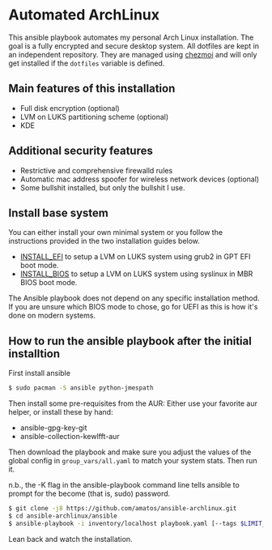 # Automated ArchLinux
This ansible playbook automates my personal Arch Linux installation.
The goal is a fully encrypted and secure desktop system.  All
dotfiles are kept in an independent repository. They are managed using
[chezmoi](https://www.chezmoi.io/) and
will only get installed if the `dotfiles` variable is defined.

## Main features of this installation
* Full disk encryption (optional)
* LVM on LUKS partitioning scheme (optional)
* KDE

## Additional security features
* Restrictive and comprehensive firewalld rules
* Automatic mac address spoofer for wireless network devices (optional)
* Some bullshit installed, but only the bullshit I use.

## Install base system
You can either install your own minimal system or you follow the instructions
provided in the two installation guides below.

* [INSTALL\_EFI](/doc/INSTALL_EFI.md)
to setup a LVM on LUKS system using grub2 in GPT EFI boot mode.
* [INSTALL\_BIOS](/doc/INSTALL_BIOS.md)
to setup a LVM on LUKS system using syslinux in MBR BIOS boot mode.

The Ansible playbook does not depend on any specific installation method.
If you are unsure which BIOS mode to chose, go for UEFI as this is how it's
done on modern systems.

## How to run the ansible playbook after the initial installtion
First install ansible

``` bash
$ sudo pacman -S ansible python-jmespath
```

Then install some pre-requisites from the AUR:
Either use your favorite aur helper, or install these by hand:
* ansible-gpg-key-git
* ansible-collection-kewlfft-aur

Then download the playbook and make sure you adjust the values of the global
config in `group_vars/all.yaml` to match your system stats. Then run it.

n.b., the -K flag in the ansible-playbook command line tells ansible to prompt
for the become (that is, sudo) password.

``` bash
$ git clone -j8 https://github.com/amatos/ansible-archlinux.git
$ cd ansible-archlinux/ansible
$ ansible-playbook -i inventory/localhost playbook.yaml [--tags $LIMIT_TO_TAG] -K
```

Lean back and watch the installation.
